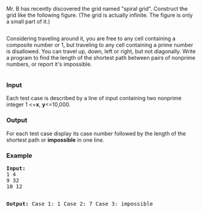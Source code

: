 <p>Mr. B has recently discovered the grid named "spiral grid". Construct the grid like the following figure. (The grid is actually infinite. The figure is only a small part of it.)</p>
<p><img src="../../../content/john_jones:spiralgr1.jpg" alt=""></p>
<p>Considering traveling around it, you are free to any cell containing a composite number or 1, but traveling to any cell containing a prime number is disallowed. You can travel up, down, left or right, but not diagonally. Write a program to find the length of the shortest path between pairs of nonprime numbers, or report it's impossible.</p>
<p><img src="../../../content/john_jones:spiralgr2.jpg" alt=""></p>
<h3>Input</h3>
<p>Each test case is described by a line of input containing two nonprime integer 1 &lt;=<strong>x</strong>, <strong>y</strong>&lt;=10,000.</p>
<h3>Output</h3>
<p>For each test case display its case number followed by the length of the shortest path or <strong>impossible</strong> in one line.</p>
<h3>Example</h3>
<pre><strong>Input:</strong>
1 4
9 32
10 12

<strong>Output:</strong>
Case 1: 1
Case 2: 7
Case 3: impossible
</pre>